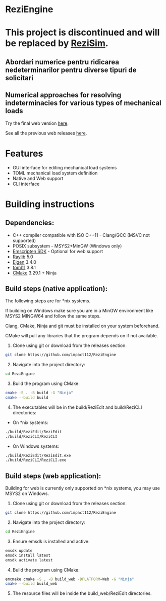 # ReziEngine

# This project is discontinued and will be replaced by [ReziSim](https://github.com/ReziTools/ReziSim).

## Abordari numerice pentru ridicarea nedeterminarilor pentru diverse tipuri de solicitari
## Numerical approaches for resolving indeterminacies for various types of mechanical loads

Try the final web version [here](https://rezitools.github.io/ReziSim_legacy/latest/ReziEdit.html).

See all the previous web releases [here](https://rezitools.github.io/ReziSim_legacy/).

# Features
- GUI interface for editing mechanical load systems
- TOML mechanical load system definition
- Native and Web support
- CLI interface

# Building instructions

## Dependencies:
- C++ compiler compatible with ISO C++11 - Clang/GCC (MSVC not supported)
- POSIX subsystem - MSYS2+MinGW (Windows only)
- [Emscripten SDK](https://emscripten.org/docs/getting_started/downloads.html) - Optional for web support
- [Raylib](https://github.com/raysan5/raylib/releases/tag/5.0) 5.0
- [Eigen](https://gitlab.com/libeigen/eigen/-/releases/3.4.0) 3.4.0
- [toml11](https://github.com/ToruNiina/toml11/releases/tag/v3.8.1) 3.8.1
- [CMake](https://cmake.org/download/) 3.29.1 + Ninja

## Build steps (native application):
The following steps are for \*nix systems.

If building on Windows make sure you are in a MinGW environment like MSYS2 MINGW64 and follow the same steps.

Clang, CMake, Ninja and git must be installed on your system beforehand.

CMake will pull any libraries that the program depends on if not available.
1. Clone using git or download from the releases section:
```bash
git clone https://github.com/impact112/ReziEngine
```
2. Navigate into the project directory:
```bash
cd ReziEngine
```
3. Build the program using CMake:
```bash
cmake -S . -B build -G "Ninja"
cmake --build build
```
4. The executables will be in the build/ReziEdit and build/ReziCLI directories:
- On \*nix systems:
```bash
./build/ReziEdit/ReziEdit
./build/ReziCLI/ReziCLI
```
- On Windows systems:
```bash
./build/ReziEdit/ReziEdit.exe
./build/ReziCLI/ReziCLI.exe
```

## Build steps (web application):
Building for web is currently only supported on \*nix systems, you may use MSYS2 on Windows.
1. Clone using git or download from the releases section:
```bash
git clone https://github.com/impact112/ReziEngine
```
2. Navigate into the project directory:
```bash
cd ReziEngine
```
3. Ensure emsdk is installed and active:
```bash
emsdk update
emsdk install latest
emsdk activate latest
```
4. Build the program using CMake:
```bash
emcmake cmake -S . -B build_web -DPLATFORM=Web -G "Ninja"
cmake --build build_web
```
5. The resource files will be inside the build\_web/ReziEdit directories.
